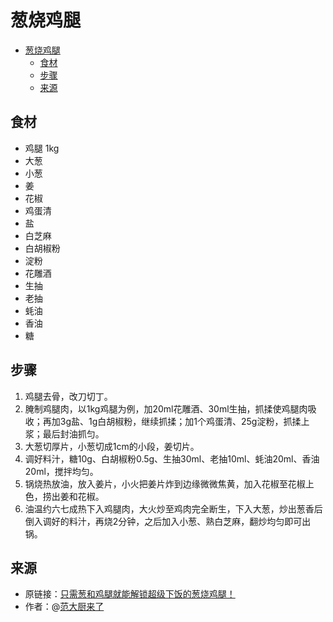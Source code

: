 # 葱烧鸡腿
- [葱烧鸡腿](#葱烧鸡腿)
  - [食材](#食材)
  - [步骤](#步骤)
  - [来源](#来源)
## 食材
* 鸡腿 1kg  
* 大葱  
* 小葱  
* 姜  
* 花椒  
* 鸡蛋清  
* 盐  
* 白芝麻  
* 白胡椒粉  
* 淀粉  
* 花雕酒  
* 生抽  
* 老抽  
* 蚝油  
* 香油  
* 糖  
## 步骤
1. 鸡腿去骨，改刀切丁。
2. 腌制鸡腿肉，以1kg鸡腿为例，加20ml花雕酒、30ml生抽，抓揉使鸡腿肉吸收；再加3g盐、1g白胡椒粉，继续抓揉；加1个鸡蛋清、25g淀粉，抓揉上浆；最后封油抓匀。
3. 大葱切厚片，小葱切成1cm的小段，姜切片。
4. 调好料汁，糖10g、白胡椒粉0.5g、生抽30ml、老抽10ml、蚝油20ml、香油20ml，搅拌均匀。
5. 锅烧热放油，放入姜片，小火把姜片炸到边缘微微焦黄，加入花椒至花椒上色，捞出姜和花椒。
6. 油温约六七成热下入鸡腿肉，大火炒至鸡肉完全断生，下入大葱，炒出葱香后倒入调好的料汁，再烧2分钟，之后加入小葱、熟白芝麻，翻炒均匀即可出锅。
## 来源
* 原链接：[只需葱和鸡腿就能解锁超级下饭的葱烧鸡腿！](https://www.bilibili.com/video/BV1xzmoY8Ejq/) 
* 作者：@[范大厨来了](https://space.bilibili.com/559000080/)